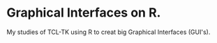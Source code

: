 # Graphical Interfaces on R.
My studies of TCL-TK using R to creat big Graphical Interfaces (GUI's).

